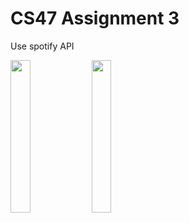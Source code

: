 
# CS47 Assignment 3
Use spotify API

<img src="https://user-images.githubusercontent.com/91340575/198907320-4534984a-b56f-477f-824d-1de4f058e40d.jpg" width=25% height=25%>
<img src="https://user-images.githubusercontent.com/91340575/198907327-2422ed94-23c0-4fe6-a41e-43b374a24850.jpg" width=25% height=25%>

